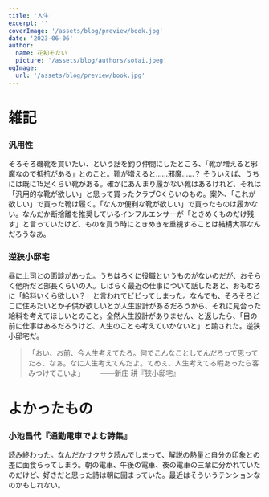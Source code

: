 ```yaml
---
title: '人生'
excerpt: ''
coverImage: '/assets/blog/preview/book.jpg'
date: '2023-06-06'
author:
  name: 花初そたい
  picture: '/assets/blog/authors/sotai.jpeg'
ogImage:
  url: '/assets/blog/preview/book.jpg'
---
```

# 雑記
### 汎用性
そろそろ磯靴を買いたい、という話を釣り仲間にしたところ、「靴が増えると邪魔なので抵抗がある」とのこと。靴が増えると……邪魔……？
そういえば、うちには既に15足くらい靴がある。確かにあんまり履かない靴はあるけれど、それは「汎用的な靴が欲しい」と思って買ったクラブCくらいのもの。案外、「これが欲しい」で買った靴は履く。「なんか便利な靴が欲しい」で買ったものは履かない。なんだか断捨離を推奨しているインフルエンサーが「ときめくものだけ残す」と言っていたけど、ものを買う時にときめきを重視することは結構大事なんだろうなあ。

### 逆狭小邸宅
昼に上司との面談があった。うちはろくに役職というものがないのだが、おそらく他所だと部長くらいの人。しばらく最近の仕事について話したあと、おもむろに「給料いくら欲しい？」と言われてビビってしまった。なんでも、そろそろどこに住みたいとか子供が欲しいとか人生設計があるだろうから、それに見合った給料を考えてほしいとのこと。全然人生設計がありません、と返したら、「目の前に仕事はあるだろうけど、人生のことも考えていかないと」と諭された。逆狭小邸宅だ。
> 「おい、お前、今人生考えてたろ。何でこんなことしてんだろって思ってたろ、なぁ。なに人生考えてんだよ。てめぇ、人生考えてる暇あったら客みつけてこいよ」
　　――新庄 耕『狭小邸宅』

# よかったもの
### 小池昌代『通勤電車でよむ詩集』
読み終わった。なんだかサクサク読んでしまって、解説の熱量と自分の印象との差に面食らってしまう。朝の電車、午後の電車、夜の電車の三章に分かれていたのだけど、好きだと思った詩は朝に固まっていた。最近はそういうテンションなのかもしれない。